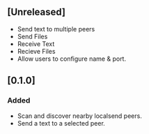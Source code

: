 ## [Unreleased]

- Send text to multiple peers
- Send Files
- Receive Text
- Recieve Files
- Allow users to configure name & port.


## [0.1.0]

### Added

- Scan and discover nearby localsend peers.
- Send a text to a selected peer.
